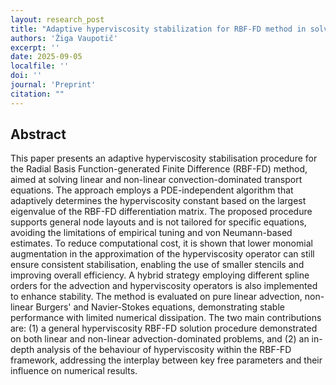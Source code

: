 ```yaml
---
layout: research_post
title: "Adaptive hyperviscosity stabilization for RBF-FD method in solving convection-dominated transport equations"
authors: 'Žiga Vaupotič'
excerpt: ''
date: 2025-09-05
localfile: ''
doi: ''
journal: 'Preprint'
citation: ""
---
```


## Abstract

This paper presents an adaptive hyperviscosity stabilisation procedure for the Radial Basis Function-generated Finite Difference (RBF-FD) method, aimed at solving linear and non-linear convection-dominated transport equations. The approach employs a PDE-independent algorithm that adaptively determines the hyperviscosity constant based on the largest eigenvalue of the RBF-FD differentiation matrix. The proposed procedure supports general node layouts and is not tailored for specific equations, avoiding the limitations of empirical tuning and von Neumann-based estimates. To reduce computational cost, it is shown that lower monomial augmentation in the approximation of the hyperviscosity operator can still ensure consistent stabilisation, enabling the use of smaller stencils and improving overall efficiency. A hybrid strategy employing different spline orders for the advection and hyperviscosity operators is also implemented to enhance stability. The method is evaluated on pure linear advection, non-linear Burgers' and Navier-Stokes equations, demonstrating stable performance with limited numerical dissipation. The two main contributions are: (1) a general hyperviscosity RBF-FD solution procedure demonstrated on both linear and non-linear advection-dominated problems, and (2) an in-depth analysis of the behaviour of hyperviscosity within the RBF-FD framework, addressing the interplay between key free parameters and their influence on numerical results.
